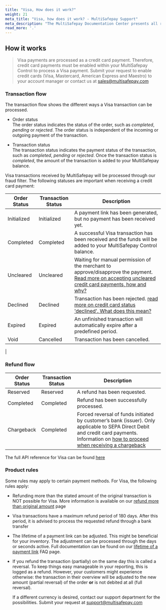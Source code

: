 ```yaml
---
title: "Visa, How does it work?"
weight: 21
meta_title: "Visa, how does it work? - MultiSafepay Support"
meta_description: "The MultiSafepay Documentation Center presents all relevant information about our Plugins and API. You can also find support pages for Payment Methods, Tools and General Questions as well as the contact details of our Support and Integration Teams."
read_more: '.'
---
```

## How it works
>Visa payments are processed as a credit card payment. Therefore, credit card payments must be enabled within your MultiSafepay Control to process a Visa payment. Submit your request to enable credit cards (Visa, Mastercard, American Express and Maestro) to your account manager or contact us at <sales@multisafepay.com>

### Transaction flow
The transaction flow shows the different ways a Visa transaction can be processed.

* Order status      
The order status indicates the status of the order, such as _completed_, _pending_ or _rejected_. The order status is independent of the incoming or outgoing payment of the transaction.

* Transaction status       
The transaction status indicates the payment status of the transaction, such as _completed_, _pending_ or _rejected_. Once the transaction status is _completed_, the amount of the transaction is added to your MultiSafepay balance.

Visa transactions received by MultiSafepay will be processed through our fraud filter. The following statuses are important when receiving a credit card payment:

| Order Status                      | Transaction Status      | Description |
|--------------------------------|-----------|-----------------------------------------------------------------------------------------|
| Initialized | Initialized | A payment link has been generated, but no payment has been received yet.  | 
| Completed   | Completed   | A successful Visa transaction has been received and the funds will be added to your MultiSafepay Control balance.   | 
| Uncleared   | Uncleared   |  Waiting for manual permission of the merchant to approve/disapprove the payment. [Read more on accepting uncleared credit card payments, how and why?](/faq/risk-and-fraud/how-to-accept-an-uncleared-transaction/)  | 
| Declined    | Declined    | Transaction has been rejected. [read more on credit card status 'declined'. What does this mean?](/faq/general/declined-status/) | 
| Expired     | Expired     | An unfinished transaction will automatically expire after a predefined period.  | 
| Void        | Cancelled    | Transaction has been cancelled.   | 
| 

### Refund flow

| Order Status                      | Transaction Status      | Description |
|--------------------------------|-----------|-----------------------------------------------------------------------------------------|
| Reserved       | Reserved    | A refund has been requested. | 
| Completed      | Completed   | Refund has been successfully processed.  | 
| Chargeback     | Completed   | Forced reversal of funds initiated by customer’s bank (issuer). Only applicable to SEPA Direct Debit and credit card payments. Information on [how to proceed when receiving a chargeback](/faq/chargebacks/what-is-a-chargeback/)         |     

The full API reference for Visa can be found [here](/api/#credit-cards)

### Product rules
Some rules may apply to certain payment methods. For Visa, the following rules apply:

* Refunding more than the stated amount of the original transaction is NOT possible for Visa. More information is available on our [refund more than original amount](/faq/finance/refund-more-than-original-amount/) page

* Visa transactions have a maximum refund period of 180 days. After this period, it is advised to process the requested refund through a bank transfer

* The lifetime of a payment link can be adjusted. This might be beneficial for your inventory. The adjustment can be processed through the days or seconds active. Full documentation can be found on our [lifetime of a payment link](/faq/api/lifetime-of-a-payment-link/) FAQ page.

* If you refund the transaction (partially) on the same day this is called a reversal. To keep things easy manageable in your reporting, this is logged as a refund. However, your customers might experience otherwise: the transaction in their overview will be adjusted to the new amount (partial reversal) of the order __or__ is not debited at all (full reversal).


    If a different currency is desired, contact our support department for the possibilities. Submit your request at <support@multisafepay.com>